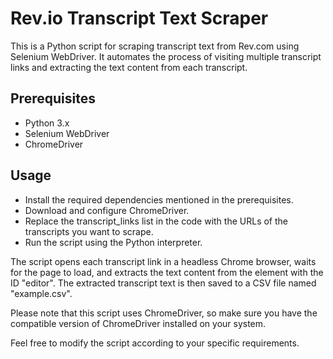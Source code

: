 # Rev.io Transcript Text Scraper
This is a Python script for scraping transcript text from Rev.com using Selenium WebDriver. It automates the process of visiting multiple transcript links and extracting the text content from each transcript.

## Prerequisites
* Python 3.x
* Selenium WebDriver
* ChromeDriver
## Usage
* Install the required dependencies mentioned in the prerequisites.
* Download and configure ChromeDriver.
* Replace the transcript_links list in the code with the URLs of the transcripts you want to scrape.
* Run the script using the Python interpreter.

The script opens each transcript link in a headless Chrome browser, waits for the page to load, and extracts the text content from the element with the ID "editor". The extracted transcript text is then saved to a CSV file named "example.csv".

Please note that this script uses ChromeDriver, so make sure you have the compatible version of ChromeDriver installed on your system.

Feel free to modify the script according to your specific requirements.
